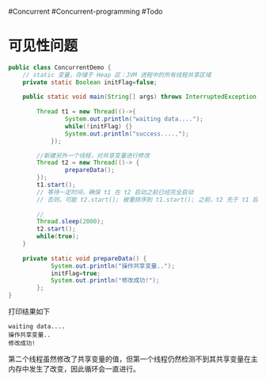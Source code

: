 #Concurrent #Concurrent-programming #Todo 

# 可见性问题
```java
public class ConcurrentDemo {
    // static 变量，存储于 Heap 区：JVM 进程中的所有线程共享区域
	private static Boolean initFlag=false;
	
	public static void main(String[] args) throws InterruptedException {
		
		Thread t1 = new Thread(()->{
				System.out.println("waiting data....");
				while(!initFlag) {}
				System.out.println("success.....");	
			});

		//新建另外一个线程，对共享变量进行修改
		Thread t2 = new Thread(()-> {
				prepareData();				
		});
		t1.start();
		// 等待一定时间，确保 t1 在 t2 启动之前已经完全启动
		// 否则，可能 t2.start(); 被重排序到 t1.start(); 之前，t2 先于 t1 启动。则t1 能正常结束
	
		// 
		Thread.sleep(2000);
		t2.start();
		while(true);
	}
	
	private static void prepareData() {
			System.out.println("操作共享变量..");
			initFlag=true;
			System.out.println("修改成功!");
		};
}
```

打印结果如下

```
waiting data....
操作共享变量..
修改成功!
```

第二个线程虽然修改了共享变量的值，但第一个线程仍然检测不到其共享变量在主内存中发生了改变，因此循环会一直进行。